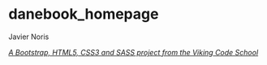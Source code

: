 # danebook_homepage

Javier Noris

*[A Bootstrap, HTML5, CSS3 and SASS project from the Viking Code School](http://www.vikingcodeschool.com)*